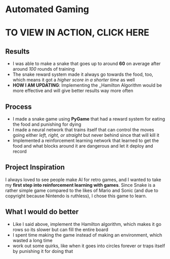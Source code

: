 # Automated Gaming

# TO VIEW IN ACTION, CLICK HERE

## Results

* I was able to make a snake that goes up to around __60__ on average after around _100_ rounds of training
* The snake reward system made it always go towards the food, too, which means it got a _higher score in a shorter time_ as well
* __HOW I AM UPDATING__: Implementing the _Hamilton Algorithm would be more effective and will give better results way more often

## Process

* I made a snake game using __PyGame__ that had a reward system for eating the food and punishing for dying
* I made a neural network that trains itself that can control the moves going either _left, right, or straight_ but never behind since that will kill it
* Implemented a reinforcement learning network that learned to get the food and what blocks around it are dangerous and let it deploy and record

## Project Inspiration

I always loved to see people make AI for retro games, and I wanted to take my __first step into reinforcement learning with games__. Since Snake is a rather simple game compared to the likes of Mario and Sonic (and due to copyright because Nintendo is ruthless), I chose this game to learn.

## What I would do better

* Like I said above, implement the Hamilton algorithm, which makes it go rows so its slower but can fill the entire board
* I spent time making the game instead of making an environment, which wasted a long time
* work out some quirks, like when it goes into circles forever or traps itself by punishing it for doing that
